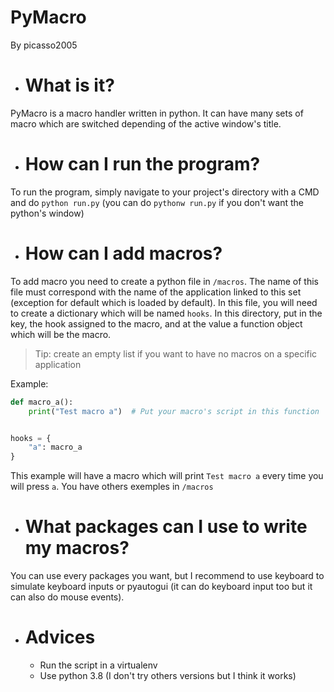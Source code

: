# PyMacro
By picasso2005

- # What is it?
PyMacro is a macro handler written in python. It can have many sets of macro which are switched depending of the active window's title.

- # How can I run the program?
To run the program, simply navigate to your project's directory with a CMD and do `python run.py` (you can do `pythonw run.py` if you don't want the python's window)

- # How can I add macros?
To add macro you need to create a python file in `/macros`. The name of this file must correspond with the name of the application linked to this set (exception for default which is loaded by default).
In this file, you will need to create a dictionary which will be named `hooks`. In this directory, put in the key, the hook assigned to the macro, and at the value a function object which will be the macro.

> Tip: create an empty list if you want to have no macros on a specific application

Example:
````python
def macro_a():
    print("Test macro a")  # Put your macro's script in this function


hooks = {
    "a": macro_a
}
````
This example will have a macro which will print `Test macro a` every time you will press `a`.
You have others exemples in `/macros`

- # What packages can I use to write my macros?
You can use every packages you want, but I recommend to use keyboard to simulate keyboard inputs or pyautogui (it can do keyboard input too but it can also do mouse events).

- # Advices
    - Run the script in a virtualenv
    - Use python 3.8 (I don't try others versions but I think it works)
